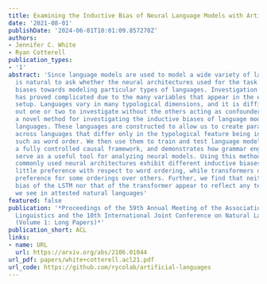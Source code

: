 ```yaml
---
title: Examining the Inductive Bias of Neural Language Models with Artificial Languages
date: '2021-08-01'
publishDate: '2024-06-01T10:01:09.857270Z'
authors:
- Jennifer C. White
- Ryan Cotterell
publication_types:
- '1'
abstract: 'Since language models are used to model a wide variety of languages, it
  is natural to ask whether the neural architectures used for the task have inductive
  biases towards modeling particular types of languages. Investigation of these biases
  has proved complicated due to the many variables that appear in the experimental
  setup. Languages vary in many typological dimensions, and it is difficult to single
  out one or two to investigate without the others acting as confounders. We propose
  a novel method for investigating the inductive biases of language models using artificial
  languages. These languages are constructed to allow us to create parallel corpora
  across languages that differ only in the typological feature being investigated,
  such as word order. We then use them to train and test language models. This constitutes
  a fully controlled causal framework, and demonstrates how grammar engineering can
  serve as a useful tool for analyzing neural models. Using this method, we find that
  commonly used neural architectures exhibit different inductive biases: LSTMs display
  little preference with respect to word ordering, while transformers display a clear
  preference for some orderings over others. Further, we find that neither the inductive
  bias of the LSTM nor that of the transformer appear to reflect any tendencies that
  we see in attested natural languages'
featured: false
publication: '*Proceedings of the 59th Annual Meeting of the Association for Computational
  Linguistics and the 10th International Joint Conference on Natural Language Processing
  (Volume 1: Long Papers)*'
publication_short: ACL
links:
- name: URL
  url: https://arxiv.org/abs/2106.01044
url_pdf: papers/white+cotterell.acl21.pdf
url_code: https://github.com/rycolab/artificial-languages
---
```


